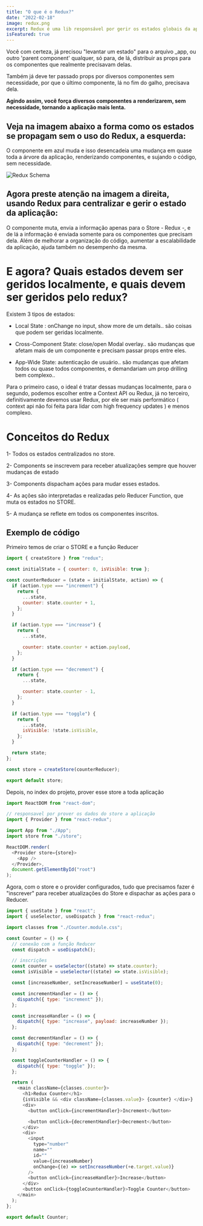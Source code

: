 ```yaml
---
title: "O que é o Redux?"
date: "2022-02-18"
image: redux.png
excerpt: Redux é uma lib responsável por gerir os estados globais da aplicação, estados que afetam todos ou vários componentes na árvore.
isFeatured: true
---
```


Você com certeza, já precisou "levantar um estado" para o arquivo \_app, ou outro 'parent component' qualquer, só para, de lá, distribuir as props para os componentes que realmente precisavam delas.

Também já deve ter passado props por diversos componentes sem necessidade, por que o último componente, lá no fim do galho, precisava dela.

**Agindo assim, você força diversos componentes a renderizarem, sem necessidade, tornando a aplicação mais lenta.**

## Veja na imagem abaixo a forma como os estados se propagam sem o uso do Redux, a esquerda:

O componente em azul muda e isso desencadeia uma mudança em quase toda a árvore da aplicação, renderizando componentes, e sujando o código, sem necessidade.

![Redux Schema](redux-1.png)

## Agora preste atenção na imagem a direita, usando Redux para centralizar e gerir o estado da aplicação:

O componente muta, envia a informação apenas para o Store - Redux -, e de lá a informação é enviada somente para os componentes que precisam dela. Além de melhorar a organização do código, aumentar a escalabilidade da aplicação, ajuda também no desempenho da mesma.

# E agora? Quais estados devem ser geridos localmente, e quais devem ser geridos pelo redux?

Existem 3 tipos de estados:

- Local State : onChange no input, show more de um details.. são coisas que podem ser geridas localmente.

- Cross-Component State: close/open Modal overlay.. são mudanças que afetam mais de um componente e precisam passar props entre eles.

- App-Wide State: autenticação de usuário.. são mudanças que afetam todos ou quase todos componentes, e demandariam um prop drilling bem complexo..

Para o primeiro caso, o ideal é tratar dessas mudanças localmente, para o segundo, podemos escolher entre a Context API ou Redux, já no terceiro, definitivamente devemos usar Redux, por ele ser mais performático ( context api não foi feita para lidar com high frequency updates ) e menos complexo.

# Conceitos do Redux

1- Todos os estados centralizados no store.

2- Components se inscrevem para receber atualizações sempre que houver mudanças de estado

3- Components dispacham ações para mudar esses estados.

4- As ações são interpretadas e realizadas pelo Reducer Function, que muta os estados no STORE.

5- A mudança se reflete em todos os componentes inscritos.

## Exemplo de código

Primeiro temos de criar o STORE e a função Reducer

```js
import { createStore } from "redux";

const initialState = { counter: 0, isVisible: true };

const counterReducer = (state = initialState, action) => {
  if (action.type === "increment") {
    return {
      ...state,
      counter: state.counter + 1,
    };
  }

  if (action.type === "increase") {
    return {
      ...state,

      counter: state.counter + action.payload,
    };
  }

  if (action.type === "decrement") {
    return {
      ...state,

      counter: state.counter - 1,
    };
  }

  if (action.type === "toggle") {
    return {
      ...state,
      isVisible: !state.isVisible,
    };
  }

  return state;
};

const store = createStore(counterReducer);

export default store;
```

Depois, no index do projeto, prover esse store a toda aplicação

```js
import ReactDOM from "react-dom";

// responsavel por prover os dados do store a aplicação
import { Provider } from "react-redux";

import App from "./App";
import store from "./store";

ReactDOM.render(
  <Provider store={store}>
    <App />
  </Provider>,
  document.getElementById("root")
);
```

Agora, com o store e o provider configurados, tudo que precisamos fazer é "inscrever" para receber atualizações do Store e dispachar as ações para o Reducer.

```js
import { useState } from "react";
import { useSelector, useDispatch } from "react-redux";

import classes from "./Counter.module.css";

const Counter = () => {
  // conexão com a função Reducer
  const dispatch = useDispatch();

  // inscrições
  const counter = useSelector((state) => state.counter);
  const isVisible = useSelector((state) => state.isVisible);

  const [increaseNumber, setIncreaseNumber] = useState(0);

  const incrementHandler = () => {
    dispatch({ type: "increment" });
  };

  const increaseHandler = () => {
    dispatch({ type: "increase", payload: increaseNumber });
  };

  const decrementHandler = () => {
    dispatch({ type: "decrement" });
  };

  const toggleCounterHandler = () => {
    dispatch({ type: "toggle" });
  };

  return (
    <main className={classes.counter}>
      <h1>Redux Counter</h1>
      {isVisible && <div className={classes.value}> {counter} </div>}
      <div>
        <button onClick={incrementHandler}>Increment</button>

        <button onClick={decrementHandler}>Decrement</button>
      </div>
      <div>
        <input
          type="number"
          name=""
          id=""
          value={increaseNumber}
          onChange={(e) => setIncreaseNumber(+e.target.value)}
        />
        <button onClick={increaseHandler}>Increase</button>
      </div>
      <button onClick={toggleCounterHandler}>Toggle Counter</button>
    </main>
  );
};

export default Counter;
```
